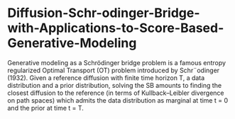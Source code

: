 # Diffusion-Schr-odinger-Bridge-with-Applications-to-Score-Based-Generative-Modeling
Generative modeling as a Schrödinger bridge problem is a famous entropy regularized Optimal Transport (OT) problem introduced by Schr¨odinger (1932). 
Given a reference diffusion with finite time horizon T, a data distribution and a prior distribution, solving the SB amounts to finding the closest diffusion to the reference (in terms of Kullback–Leibler divergence on path spaces) which admits the data distribution as marginal at time t = 0 and the prior at time t = T.
